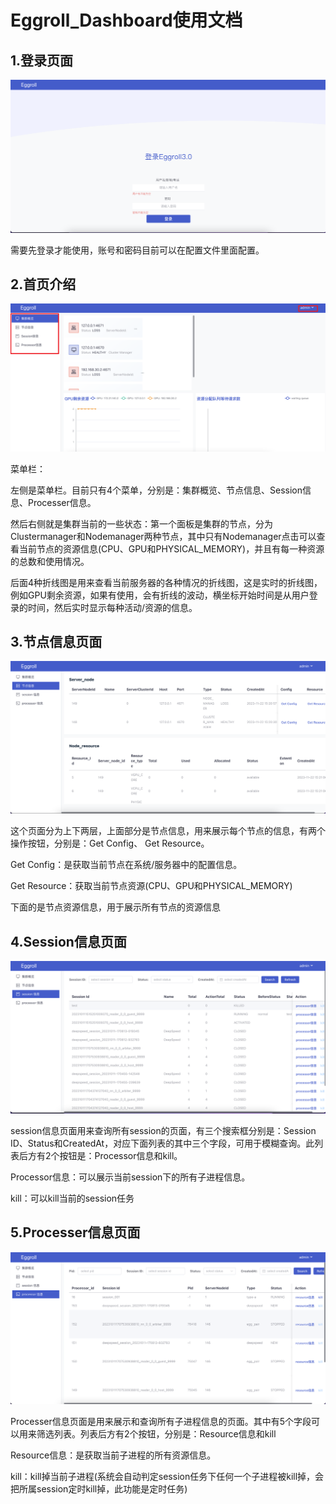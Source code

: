 # Eggroll_Dashboard使用文档

## 1.登录页面

![登录页面](./images/登录页面.png)

需要先登录才能使用，账号和密码目前可以在配置文件里面配置。

## 2.首页介绍

![登录页面](./images/首页1.png)

菜单栏：

左侧是菜单栏。目前只有4个菜单，分别是：集群概览、节点信息、Session信息、Processer信息。

然后右侧就是集群当前的一些状态：第一个面板是集群的节点，分为Clustermanager和Nodemanager两种节点，其中只有Nodemanager点击可以查看当前节点的资源信息(CPU、GPU和PHYSICAL_MEMORY)，并且有每一种资源的总数和使用情况。

后面4种折线图是用来查看当前服务器的各种情况的折线图，这是实时的折线图，例如GPU剩余资源，如果有使用，会有折线的波动，横坐标开始时间是从用户登录的时间，然后实时显示每种活动/资源的信息。

## 3.节点信息页面

![image-20231122193850061](./images/节点信息.png)

这个页面分为上下两层，上面部分是节点信息，用来展示每个节点的信息，有两个操作按钮，分别是：Get Config、 Get Resource。

Get Config：是获取当前节点在系统/服务器中的配置信息。

Get Resource：获取当前节点资源(CPU、GPU和PHYSICAL_MEMORY)



下面的是节点资源信息，用于展示所有节点的资源信息

## 4.Session信息页面

![image-20231122194810711](./images/session信息.png)

session信息页面用来查询所有session的页面，有三个搜索框分别是：Session ID、Status和CreatedAt，对应下面列表的其中三个字段，可用于模糊查询。此列表后方有2个按钮是：Processor信息和kill。

Processor信息：可以展示当前session下的所有子进程信息。

kill：可以kill当前的session任务

## 5.Processer信息页面

![image-20231122195439311](./images/Processer信息.png)

Processer信息页面是用来展示和查询所有子进程信息的页面。其中有5个字段可以用来筛选列表。列表后方有2个按钮，分别是：Resource信息和kill

Resource信息：是获取当前子进程的所有资源信息。

kill：kill掉当前子进程(系统会自动判定session任务下任何一个子进程被kill掉，会把所属session定时kill掉，此功能是定时任务)